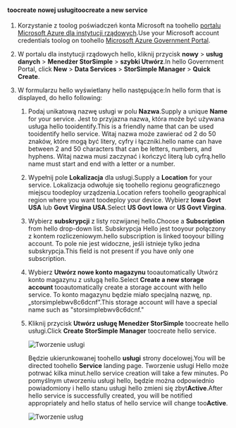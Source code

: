 <!--author=SharS last changed: 9/17/15-->


#### <a name="toocreate-a-new-service"></a><span data-ttu-id="02755-101">toocreate nowej usługi</span><span class="sxs-lookup"><span data-stu-id="02755-101">toocreate a new service</span></span>
1. <span data-ttu-id="02755-102">Korzystanie z toolog poświadczeń konta Microsoft na toohello [portalu Microsoft Azure dla instytucji rządowych](https://manage.windowsazure.us/).</span><span class="sxs-lookup"><span data-stu-id="02755-102">Use your Microsoft account credentials toolog on toohello [Microsoft Azure Government Portal](https://manage.windowsazure.us/).</span></span>
2. <span data-ttu-id="02755-103">W portalu dla instytucji rządowych hello, kliknij przycisk **nowy** > **usług danych** > **Menedżer StorSimple** > **szybki Utwórz**.</span><span class="sxs-lookup"><span data-stu-id="02755-103">In hello Government Portal, click **New** > **Data Services** > **StorSimple Manager** > **Quick Create**.</span></span>
3. <span data-ttu-id="02755-104">W formularzu hello wyświetlany hello następujące:</span><span class="sxs-lookup"><span data-stu-id="02755-104">In hello form that is displayed, do hello following:</span></span>
   
   1. <span data-ttu-id="02755-105">Podaj unikatową nazwę usługi w polu **Nazwa**.</span><span class="sxs-lookup"><span data-stu-id="02755-105">Supply a unique **Name** for your service.</span></span> <span data-ttu-id="02755-106">Jest to przyjazna nazwa, która może być używana usługa hello tooidentify.</span><span class="sxs-lookup"><span data-stu-id="02755-106">This is a friendly name that can be used tooidentify hello service.</span></span> <span data-ttu-id="02755-107">Witaj nazwa może zawierać od 2 do 50 znaków, które mogą być litery, cyfry i łączniki.</span><span class="sxs-lookup"><span data-stu-id="02755-107">hello name can have between 2 and 50 characters that can be letters, numbers, and hyphens.</span></span> <span data-ttu-id="02755-108">Witaj nazwa musi zaczynać i kończyć literą lub cyfrą.</span><span class="sxs-lookup"><span data-stu-id="02755-108">hello name must start and end with a letter or a number.</span></span>
   2. <span data-ttu-id="02755-109">Wypełnij pole **Lokalizacja** dla usługi.</span><span class="sxs-lookup"><span data-stu-id="02755-109">Supply a **Location** for your service.</span></span> <span data-ttu-id="02755-110">Lokalizacja odwołuje się toohello regionu geograficznego miejscu toodeploy urządzenia.</span><span class="sxs-lookup"><span data-stu-id="02755-110">Location refers toohello geographical region where you want toodeploy your device.</span></span> <span data-ttu-id="02755-111">Wybierz **Iowa Govt USA** lub **Govt Virgina USA**.</span><span class="sxs-lookup"><span data-stu-id="02755-111">Select **US Govt Iowa** or **US Govt Virgina**.</span></span>
   3. <span data-ttu-id="02755-112">Wybierz **subskrypcji** z listy rozwijanej hello.</span><span class="sxs-lookup"><span data-stu-id="02755-112">Choose a **Subscription** from hello drop-down list.</span></span> <span data-ttu-id="02755-113">Subskrypcja Hello jest tooyour połączony z kontem rozliczeniowym.</span><span class="sxs-lookup"><span data-stu-id="02755-113">hello subscription is linked tooyour billing account.</span></span> <span data-ttu-id="02755-114">To pole nie jest widoczne, jeśli istnieje tylko jedna subskrypcja.</span><span class="sxs-lookup"><span data-stu-id="02755-114">This field is not present if you have only one subscription.</span></span>
   4. <span data-ttu-id="02755-115">Wybierz **Utwórz nowe konto magazynu** tooautomatically Utwórz konto magazynu z usługą hello.</span><span class="sxs-lookup"><span data-stu-id="02755-115">Select **Create a new storage account** tooautomatically create a storage account with hello service.</span></span> <span data-ttu-id="02755-116">To konto magazynu będzie miało specjalną nazwę, np. „storsimplebwv8c6dcnf”.</span><span class="sxs-lookup"><span data-stu-id="02755-116">This storage account will have a special name such as "storsimplebwv8c6dcnf."</span></span>
   5. <span data-ttu-id="02755-117">Kliknij przycisk **Utwórz usługę Menedżer StorSimple** toocreate hello usługi.</span><span class="sxs-lookup"><span data-stu-id="02755-117">Click **Create StorSimple Manager** toocreate hello service.</span></span>
      
       ![Tworzenie usługi](./media/storsimple-create-new-service-gov/HCS_CreateAService-gov-include.png)
      
      <span data-ttu-id="02755-119">Będzie ukierunkowanej toohello **usługi** strony docelowej.</span><span class="sxs-lookup"><span data-stu-id="02755-119">You will be directed toohello **Service** landing page.</span></span> <span data-ttu-id="02755-120">Tworzenie usługi Hello może potrwać kilka minut.</span><span class="sxs-lookup"><span data-stu-id="02755-120">hello service creation will take a few minutes.</span></span> <span data-ttu-id="02755-121">Po pomyślnym utworzeniu usługi hello, będzie można odpowiednio powiadomiony i hello stanu usługi hello zmieni się zbyt**Active**.</span><span class="sxs-lookup"><span data-stu-id="02755-121">After hello service is successfully created, you will be notified appropriately and hello status of hello service will change too**Active**.</span></span>
      
       ![Tworzenie usług](./media/storsimple-create-new-service-gov/HCS_StorSimpleManagerServicePage-gov-include.png)

